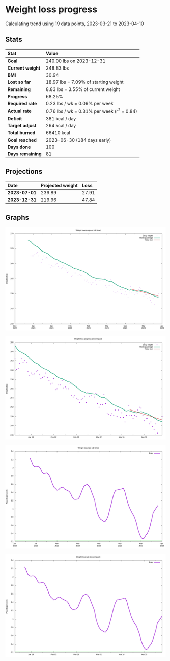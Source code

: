 # Weight loss progress

Calculating trend using 19 data points, 2023-03-21 to 2023-04-10

## Stats

Stat|Value
:-|:-
**Goal**|240.00 lbs on 2023-12-31
**Current weight**|248.83 lbs
**BMI**|30.94
**Lost so far**|18.97 lbs =  7.09% of starting weight
**Remaining**|8.83 lbs =  3.55% of current  weight
**Progress**|68.25%
**Required rate**|0.23 lbs / wk = 0.09% per week
**Actual rate**|0.76 lbs / wk = 0.31% per week  (r<sup>2</sup> = 0.84)
**Deficit**|381 kcal / day
**Target adjust**|264 kcal / day
**Total burned**|66410 kcal
**Goal reached**|2023-06-30 (184 days early)
**Days done**|100
**Days remaining**|81

## Projections

Date|Projected weight|Loss
:-|:-|:-
**2023-07-01**|239.89|27.91
**2023-12-31**|219.96|47.84

## Graphs

![](weight-graph-alltime.png)

![](weight-graph-recent.png)

![](rate-graph-alltime.png)

![](rate-graph-recent.png)
